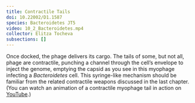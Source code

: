 ```yaml
---
title: Contractile Tails
doi: 10.22002/D1.1587
species: Bacteroidetes JT5
video: 10_2_Bacteroidetes.mp4
collector: Elitza Tocheva
subsections: []
---
```


Once docked, the phage delivers its cargo. The tails of some, but not all, phage are contractile, punching a channel through the cell’s envelope to inject the genome, emptying the capsid as you see in this myophage infecting a *Bacteroidetes* cell. This syringe-like mechanism should be familiar from the related contractile weapons discussed in the last chapter. (You can watch an animation of a contractile myophage tail in action on [YouTube](https://www.youtube.com/watch?v=h_CnXmoZwbI).)

